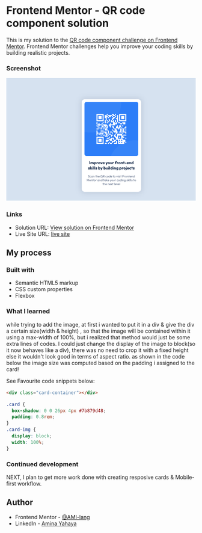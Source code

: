 # Frontend Mentor - QR code component solution

This is my solution to the [QR code component challenge on Frontend Mentor](https://www.frontendmentor.io/challenges/qr-code-component-iux_sIO_H). Frontend Mentor challenges help you improve your coding skills by building realistic projects.

### Screenshot

![](images/screenshot.png)

### Links

- Solution URL: [View solution on Frontend Mentor](https://www.frontendmentor.io/solutions/minimalist-css-card-with-flexbox-fm8WmY3TOT
)
- Live Site URL: [live site](https://amis-qrcode-desgin.netlify.app/)

## My process

### Built with

- Semantic HTML5 markup
- CSS custom properties
- Flexbox

### What I learned

while trying to add the image, at first i wanted to put it in a div & give the div a certain size(width & height) , so that the image will be contained within it using a max-width of 100%, but i realized that method would just be some extra lines of codes. I could just change the display of the image to block(so it now behaves like a div), there was no need to crop it with a fixed height else it wouldn't look good in terms of aspect ratio. as shown in the code below the image size was computed based on the padding i assigned to the card!

See Favourite code snippets below:

```html
<div class="card-container"></div>
```

```css
.card {
  box-shadow: 0 0 26px 4px #7b879d48;
  padding: 0.8rem;
}
.card-img {
  display: block;
  width: 100%;
}
```

### Continued development

NEXT, I plan to get more work done with creating resposive cards & Mobile-first workflow.

## Author

- Frontend Mentor - [@AMI-lang](https://www.frontendmentor.io/profile/AMI-lang)
- LinkedIn - [Amina Yahaya](https://www.linkedin.com/mwlite/in/yaminajrfrontend020297)
